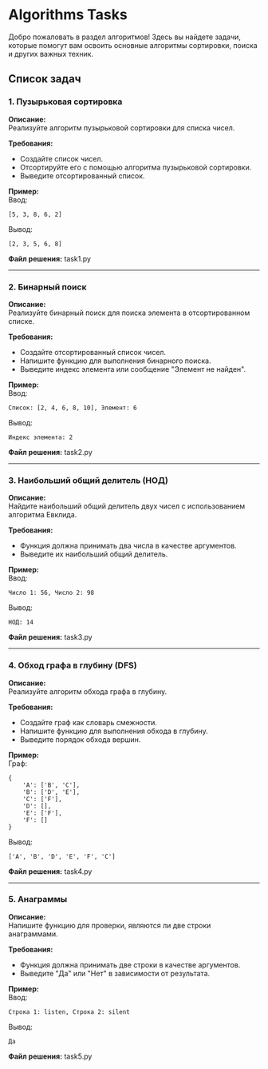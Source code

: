 # Algorithms Tasks

Добро пожаловать в раздел алгоритмов! Здесь вы найдете задачи, которые помогут вам освоить основные алгоритмы сортировки, поиска и других важных техник.

## Список задач

### 1. Пузырьковая сортировка
**Описание:**  
Реализуйте алгоритм пузырьковой сортировки для списка чисел.  

**Требования:**  
- Создайте список чисел.
- Отсортируйте его с помощью алгоритма пузырьковой сортировки.
- Выведите отсортированный список.

**Пример:**  
Ввод:  
~~~
[5, 3, 8, 6, 2]
~~~
Вывод:  
~~~
[2, 3, 5, 6, 8]
~~~

**Файл решения:** task1.py

---

### 2. Бинарный поиск
**Описание:**  
Реализуйте бинарный поиск для поиска элемента в отсортированном списке.  

**Требования:**  
- Создайте отсортированный список чисел.
- Напишите функцию для выполнения бинарного поиска.
- Выведите индекс элемента или сообщение "Элемент не найден".

**Пример:**  
Ввод:  
~~~
Список: [2, 4, 6, 8, 10], Элемент: 6
~~~
Вывод:  
~~~
Индекс элемента: 2
~~~

**Файл решения:** task2.py

---

### 3. Наибольший общий делитель (НОД)
**Описание:**  
Найдите наибольший общий делитель двух чисел с использованием алгоритма Евклида.  

**Требования:**  
- Функция должна принимать два числа в качестве аргументов.
- Выведите их наибольший общий делитель.

**Пример:**  
Ввод:  
~~~
Число 1: 56, Число 2: 98
~~~
Вывод:  
~~~
НОД: 14
~~~

**Файл решения:** task3.py

---

### 4. Обход графа в глубину (DFS)
**Описание:**  
Реализуйте алгоритм обхода графа в глубину.  

**Требования:**  
- Создайте граф как словарь смежности.
- Напишите функцию для выполнения обхода в глубину.
- Выведите порядок обхода вершин.

**Пример:**  
Граф:  
~~~
{
    'A': ['B', 'C'],
    'B': ['D', 'E'],
    'C': ['F'],
    'D': [],
    'E': ['F'],
    'F': []
}
~~~
Вывод:  
~~~
['A', 'B', 'D', 'E', 'F', 'C']
~~~

**Файл решения:** task4.py

---

### 5. Анаграммы
**Описание:**  
Напишите функцию для проверки, являются ли две строки анаграммами.  

**Требования:**  
- Функция должна принимать две строки в качестве аргументов.
- Выведите "Да" или "Нет" в зависимости от результата.

**Пример:**  
Ввод:  
~~~
Строка 1: listen, Строка 2: silent
~~~
Вывод:  
~~~
Да
~~~

**Файл решения:** task5.py